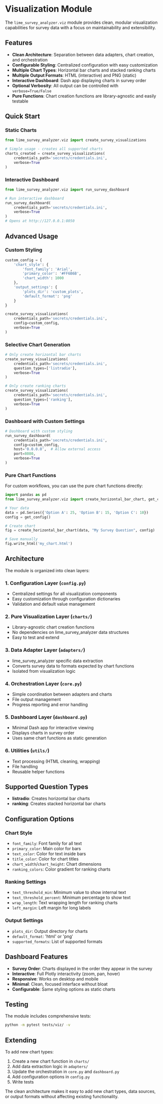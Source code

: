 # Visualization Module

The `lime_survey_analyzer.viz` module provides clean, modular visualization capabilities for survey data with a focus on maintainability and extensibility.

## Features

- **Clean Architecture**: Separation between data adapters, chart creation, and orchestration
- **Configurable Styling**: Centralized configuration with easy customization
- **Multiple Chart Types**: Horizontal bar charts and stacked ranking charts
- **Multiple Output Formats**: HTML (interactive) and PNG (static)
- **Interactive Dashboard**: Dash app displaying charts in survey order
- **Optional Verbosity**: All output can be controlled with `verbose=True/False`
- **Pure Functions**: Chart creation functions are library-agnostic and easily testable

## Quick Start

### Static Charts
```python
from lime_survey_analyzer.viz import create_survey_visualizations

# Simple usage - creates all supported charts
charts_created = create_survey_visualizations(
    credentials_path='secrets/credentials.ini',
    verbose=True
)
```

### Interactive Dashboard
```python
from lime_survey_analyzer.viz import run_survey_dashboard

# Run interactive dashboard
run_survey_dashboard(
    credentials_path='secrets/credentials.ini',
    verbose=True
)
# Opens at http://127.0.0.1:8050
```

## Advanced Usage

### Custom Styling

```python
custom_config = {
    'chart_style': {
        'font_family': 'Arial',
        'primary_color': '#FF6B6B',
        'chart_width': 1000
    },
    'output_settings': {
        'plots_dir': 'custom_plots',
        'default_format': 'png'
    }
}

create_survey_visualizations(
    credentials_path='secrets/credentials.ini',
    config=custom_config,
    verbose=True
)
```

### Selective Chart Generation

```python
# Only create horizontal bar charts
create_survey_visualizations(
    credentials_path='secrets/credentials.ini',
    question_types=['listradio'],
    verbose=True
)

# Only create ranking charts
create_survey_visualizations(
    credentials_path='secrets/credentials.ini',
    question_types=['ranking'],
    verbose=True
)
```

### Dashboard with Custom Settings

```python
# Dashboard with custom styling
run_survey_dashboard(
    credentials_path='secrets/credentials.ini',
    config=custom_config,
    host='0.0.0.0',  # Allow external access
    port=8080,
    verbose=True
)
```

### Pure Chart Functions

For custom workflows, you can use the pure chart functions directly:

```python
import pandas as pd
from lime_survey_analyzer.viz import create_horizontal_bar_chart, get_config

# Your data
data = pd.Series({'Option A': 25, 'Option B': 15, 'Option C': 10})
config = get_config()

# Create chart
fig = create_horizontal_bar_chart(data, "My Survey Question", config)

# Save manually
fig.write_html('my_chart.html')
```

## Architecture

The module is organized into clean layers:

### 1. Configuration Layer (`config.py`)
- Centralized settings for all visualization components
- Easy customization through configuration dictionaries
- Validation and default value management

### 2. Pure Visualization Layer (`charts/`)
- Library-agnostic chart creation functions
- No dependencies on lime_survey_analyzer data structures
- Easy to test and extend

### 3. Data Adapter Layer (`adapters/`)
- lime_survey_analyzer specific data extraction
- Converts survey data to formats expected by chart functions
- Isolated from visualization logic

### 4. Orchestration Layer (`core.py`)
- Simple coordination between adapters and charts
- File output management
- Progress reporting and error handling

### 5. Dashboard Layer (`dashboard.py`)
- Minimal Dash app for interactive viewing
- Displays charts in survey order
- Uses same chart functions as static generation

### 6. Utilities (`utils/`)
- Text processing (HTML cleaning, wrapping)
- File handling
- Reusable helper functions

## Supported Question Types

- **listradio**: Creates horizontal bar charts
- **ranking**: Creates stacked horizontal bar charts

## Configuration Options

### Chart Style
- `font_family`: Font family for all text
- `primary_color`: Main color for bars
- `text_color`: Color for text inside bars
- `title_color`: Color for chart titles
- `chart_width`/`chart_height`: Chart dimensions
- `ranking_colors`: Color gradient for ranking charts

### Ranking Settings
- `text_threshold_min`: Minimum value to show internal text
- `text_threshold_percent`: Minimum percentage to show text
- `wrap_length`: Text wrapping length for ranking charts
- `left_margin`: Left margin for long labels

### Output Settings
- `plots_dir`: Output directory for charts
- `default_format`: 'html' or 'png'
- `supported_formats`: List of supported formats

## Dashboard Features

- **Survey Order**: Charts displayed in the order they appear in the survey
- **Interactive**: Full Plotly interactivity (zoom, pan, hover)
- **Responsive**: Works on desktop and mobile
- **Minimal**: Clean, focused interface without bloat
- **Configurable**: Same styling options as static charts

## Testing

The module includes comprehensive tests:

```bash
python -m pytest tests/viz/ -v
```

## Extending

To add new chart types:

1. Create a new chart function in `charts/`
2. Add data extraction logic in `adapters/`
3. Update the orchestration in `core.py` and `dashboard.py`
4. Add configuration options in `config.py`
5. Write tests

The clean architecture makes it easy to add new chart types, data sources, or output formats without affecting existing functionality. 